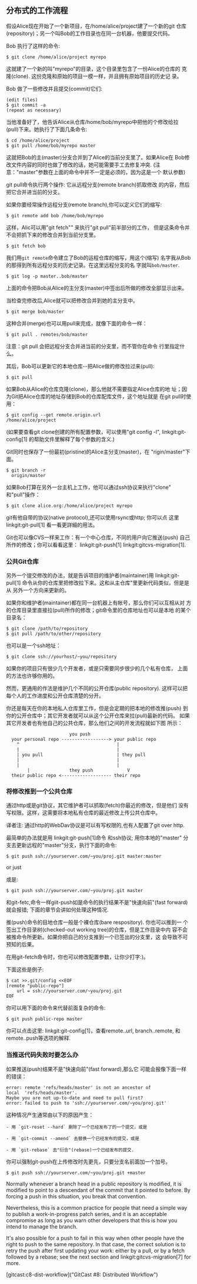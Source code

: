 ## 分布式的工作流程 ##

假设Alice现在开始了一个新项目，在/home/alice/project建了一个新的git
仓库(repository)；另一个叫Bob的工作目录也在同一台机器，他要提交代码。

Bob 执行了这样的命令:

    $ git clone /home/alice/project myrepo


这就建了一个新的叫"myrepo"的目录，这个目录里包含了一份Alice的仓库的
克隆(clone). 这份克隆和原始的项目一模一样，并且拥有原始项目的历史记
录。


Bob 做了一些修改并且提交(commit)它们:

    (edit files)
    $ git commit -a
    (repeat as necessary)


当他准备好了，他告诉Alice从仓库/home/bob/myrepo中把他的个修改给拉
(pull)下来。她执行了下面几条命令:

    $ cd /home/alice/project
    $ git pull /home/bob/myrepo master


这就把Bob的主(master)分支合并到了Alice的当前分支里了。如果Alice在
Bob修改文件内容的同时也做了修改的话，她可能需要手工去修复冲突.
(注意："master"参数在上面的命令中并不一定是必须的，因为这是一个
默认参数)


git pull命令执行两个操作: 它从远程分支(remote branch)抓取修改
的内容，然后把它合并进当前的分支。


如果你要经常操作远程分支(remote branch),你可以定义它们的缩写:

    $ git remote add bob /home/bob/myrepo


这样，Alic可以用"git fetch"" 来执行"git pull"前半部分的工作，
但是这条命令并不会把抓下来的修改合并到当前分支里。

    $ git fetch bob

我们用`git remote`命令建立了Bob的运程仓库的缩写，用这个(缩写)
名字我从Bob的那得到所有远程分支的历史记录。在这里远程分支的名
字就叫`bob/master`.

    $ git log -p master..bob/master


上面的命令把Bob从Alice的主分支(master)中签出后所做的修改全部显示出来。


当检查完修改后,Alice就可以把修改合并到她的主分支中。

    $ git merge bob/master

这种合并(merge)也可以用pull来完成，就像下面的命令一样：

    $ git pull . remotes/bob/master


注意：git pull 会把远程分支合并进当前的分支里，而不管你在命令
行里指定什么。


其后，Bob可以更新它的本地仓库--把Alice做的修改拉过来(pull):

    $ git pull


如果Bob从Alice的仓库克隆(clone)，那么他就不需要指定Alice仓库的地
址；因为Git把Alice仓库的地址存储到Bob的仓库配库文件，这个地址就是
在git pull时使用：

    $ git config --get remote.origin.url
    /home/alice/project


(如果要查看git clone创建的所有配置参数，可以使用"git config -l",
linkgit:git-config[1] 的帮助文件里解释了每个参数的含义.)


Git同时也保存了一份最初(pristine)的Alice主分支(master)，在
"rigin/master"下面。

    $ git branch -r
      origin/master


如果Bob打算在另外一台主机上工作，他可以通过ssh协议来执行"clone"
和"pull"操作：

    $ git clone alice.org:/home/alice/project myrepo


git有他自带的协议(native protocol),还可以使用rsync或http; 你可以点
这里 linkgit:git-pull[1] 看一看更詳細的用法。


Git也可以像CVS一样来工作：有一个中心仓库，不同的用户向它推送(push)
自己所作的修改；你可以看看这里： linkgit:git-push[1] linkgit:gitcvs-migration[1].


### 公共Git仓库 ###

另外一个提交修改的办法，就是告诉项目的维护者(maintainer)用 linkgit:git-pull[1]
命令从你的仓库里把修改拉下来。这和从主仓库"里更新代码类似，但是是从
另外一个方向来更新的。

如果你和维护者(maintainer)都在同一台机器上有帐号，那么你们可以互相从对
方的仓库目录里直接拉(pull)所作的修改；git命令里的仓库地址也可以是本地
的某个目录名：

    $ git clone /path/to/repository
    $ git pull /path/to/other/repository


也可以是一个ssh地址：

    $ git clone ssh://yourhost/~you/repository

如果你的项目只有很少几个开发者，或是只需要同步很少的几个私有仓库，
上面的方法也许够你用的。


然而，更通用的作法是维护几个不同的公开仓库(public repository).
这样可以把每个人的工作进度和公开仓库清楚的分开。


你还是每天在你的本地私人仓库里工作，但是会定期的把本地的修改推(push)
到你的公开仓库中；其它开发者就可以从这个公开仓库来拉(pull)最新的代码。
如果其它开发者也有他自己的公共仓库，那么他们之间的开发流程就如下图
所示：

                            you push
      your personal repo ------------------> your public repo
    	^                                     |
    	|                                     |
    	| you pull                            | they pull
    	|                                     |
    	|                                     |
            |               they push             V
      their public repo <------------------- their repo
      


### 将修改推到一个公共仓库 ###


通过http或是git协议，其它维护者可以抓取(fetch)你最近的修改，但是他们
没有写权限。这样，这需要将本地私有仓库的最近修改上传公共仓库中。

译者注: 通过http的WebDav协议是可以有写权限的,也有人配置了git over http.


最简单的办法就是用 linkgit:git-push[1]命令 和ssh协议; 用你本地的"master"
分支去更新远程的"master"分支，执行下面的命令:

    $ git push ssh://yourserver.com/~you/proj.git master:master

or just

或是:

    $ git push ssh://yourserver.com/~you/proj.git master

和git-fetc,命令一样giit-push如是命令的执行结果不是"快速向前"(fast forward)
就会报错; 下面的章节会讲如何处理这种情况.


推(push)命令的目地仓库一般是个裸仓库(bare respository). 你也可以推到一
个签出工作目录树(checked-out working tree)的仓库，但是工作目录中内
容不会被推命令所更新。如果你把自己的分支推到一个已签出的分支里，这
会导致不可预知的后果。


在用git-fetch命令时，你也可以修改配置参数，让你少打字:)。

下面这些是例子:

    $ cat >>.git/config <<EOF
    [remote "public-repo"]
    	url = ssh://yourserver.com/~you/proj.git
    EOF


你可以用下面的命令来代替前面复杂的命令:

    $ git push public-repo master


你可以点击这里: linkgit:git-config[1]，查看remote.<name>.url, 
branch.<name>.remote, 和remote.<name>.push等选项的解释.


### 当推送代码失败时要怎么办 ###


如果推送(push)结果不是"快速向前"(fast forward),那么它
可能会报像下面一样的错误：

    error: remote 'refs/heads/master' is not an ancestor of
    local  'refs/heads/master'.
    Maybe you are not up-to-date and need to pull first?
    error: failed to push to 'ssh://yourserver.com/~you/proj.git'


这种情况产生通常由以下的原因产生：


	- 用 `git-reset --hard` 删除了一个已经发布了的一个提交，或是

	- 用 `git-commit --amend` 去替换一个已经发布的提交，或是

	- 用 `git-rebase` 去"衍合"(rebase)一个已经发布的提交.　 


你可以强制git-push在上传修改时先更先，只要分支名前面加一个加号。


    $ git push ssh://yourserver.com/~you/proj.git +master

Normally whenever a branch head in a public repository is modified, it
is modified to point to a descendant of the commit that it pointed to
before.  By forcing a push in this situation, you break that convention.


Nevertheless, this is a common practice for people that need a simple
way to publish a work-in-progress patch series, and it is an acceptable
compromise as long as you warn other developers that this is how you
intend to manage the branch.

It's also possible for a push to fail in this way when other people have
the right to push to the same repository.  In that case, the correct
solution is to retry the push after first updating your work: either by a
pull, or by a fetch followed by a rebase; see the next section and
linkgit:gitcvs-migration[7] for more.

[gitcast:c8-dist-workflow]("GitCast #8: Distributed Workflow")

